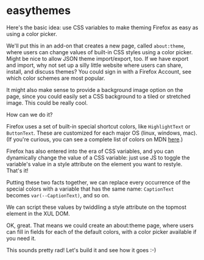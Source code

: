 # easythemes

Here's the basic idea: use CSS variables to make theming Firefox as easy as using a color picker.

We'll put this in an add-on that creates a new page, called `about:theme`, where users can change
values of built-in CSS styles using a color picker. Might be nice to allow JSON theme import/export,
too. If we have export and import, why not set up a silly little website where users can share, install,
and discuss themes? You could sign in with a Firefox Account, see which color schemes are most popular.

It might also make sense to provide a background image option on the page, since you could easily set
a CSS background to a tiled or stretched image. This could be really cool.


How can we do it?

Firefox uses a set of built-in special shortcut colors, like `HighlightText` or `ButtonText`. These are
customized for each major OS (linux, windows, mac).
(If you're curious, you can see a complete list of colors on
MDN [here](https://developer.mozilla.org/en-US/docs/Web/CSS/color_value#Mozilla_System_Color_Extensions).)

Firefox has also entered into the era of CSS variables, and you can dynamically
change the value of a CSS variable: just use JS to toggle the variable's value in
a style attribute on the element you want to restyle. That's it!

Putting these two facts together, we can replace every occurrence of the special colors with
a variable that has the same name: `CaptionText` becomes `var(--CaptionText)`, and so on.

We can script these values by twiddling a style attribute on the topmost element in the XUL DOM.

OK, great. That means we could create an about:theme page, where users can fill in fields
for each of the default colors, with a color picker available if you need it.

This sounds pretty rad! Let's build it and see how it goes :-)
